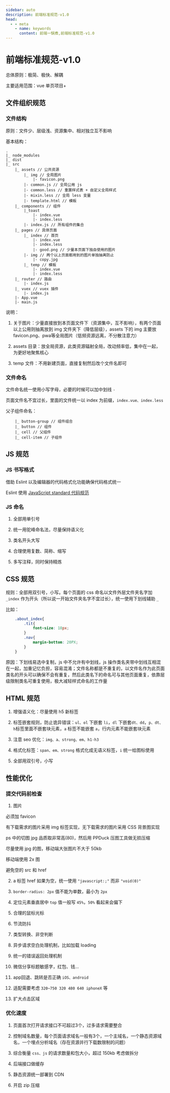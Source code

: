 ```yaml
---
sidebar: auto
description: 前端标准规范-v1.0
head:
  - - meta
    - name: keywords
      content: 前端一锅煮,前端标准规范-v1.0
---
```


# 前端标准规范-v1.0

总体原则：极简、极快、解耦

主要适用范围：vue 单页项目+

## 文件组织规范

### 文件结构

原则：文件少、层级浅、资源集中、相对独立互不影响

基本结构：
```
.
|_ node_modules
|_ dist
|_ src
    |_ assets // 公共资源
        |_ img // 全局图片
            |- favicon.png
        |- common.js // 全局公用 js
        |- common.less // 重置样式表 + 自定义全局样式
        |- mixin.less // 全局 less 变量
        |- template.html // 模板
    |_ components // 组件
        |_toast
            |- index.vue
            |- index.less
        |- index.js // 所有组件的集合
    |_ pages // 具体页面
        |_ index // 首页
            |- index.vue
            |- index.less
            |- good.png // 少量本页面下独自使用的图片
        |- img // 两个以上页面都用到的图片单独抽离防止
            |- copy.jpg
        |_ temp // 模板
            |- index.vue
            |- index.less
    |_ router // 路由
        |- index.js
    |_ vuex // vuex 插件
        |- index.js
    |- App.vue
    |- main.js
```

说明：

1. 关于图片：少量直接放到本页面文件下（资源集中，互不影响），有两个页面以上公用则抽离放到 img 文件夹下（降低层级），assets 下的 img 主要放 favicon.png、pwa等全局图片（低频资源远离，不分散注意力）

2. assets 目录：放全局资源，此类资源辐射全局，改动频率低，集中在一起，为更好地聚焦核心

3. temp 文件：不用新建页面，直接复制然后改个文件名即可

### 文件命名

文件命名统一使用小写字母，必要的时候可以加中划线 `-`

页面文件名不宜过长，里面的文件统一以 index 为前缀，`index.vue、index.less`

父子组件命名：
```
    |_ button-group // 组件组合
    |_ button // 组件
    |_ cell // 父组件
    |_ cell-item // 子组件
```

## JS 规范

### JS 书写格式

借助 Eslint 以及编辑器的代码格式化功能确保代码格式统一

Eslint 使用 [JavaScript standard 代码规范](https://github.com/standard/standard/blob/master/docs/RULES-zhcn.md)

### JS 命名

1. 全部用单引号

2. 统一用驼峰命名法，尽量保持语义化

3. 类名开头大写

4. 合理使用复数、简称、缩写

5. 多写注释，同时保持精炼

## CSS 规范

规则：全部用双引号，小写。每个页面的 css 命名以文件外层文件夹名字加 `_index` 作为开头（所以说一开始文件夹名字不宜过长），统一使用下划线辅助 `_`

比如：
```css
    .about_index{
        .tit{
            font-size: 18px;
        }
        .nav{
            margin-bottom: 20PX;
        }
    }
```

原因：下划线易选中复制，js 中不允许有中划线，js 操作类名夹带中划线互相混在一起，加重记忆负担，容易混淆；文件名称都是不重复的，以文件名作为此页面类名的开头可以确保不会有重复，然后此类名下的命名可与其他页面重复，依靠层级限制类名可重复使用，极大减轻样式命名的工作量

## HTML 规范

1. 增强语义化：尽量使用 h5 新标签

2. 标签嵌套规则，防止诡异错误：`ul、ol` 下嵌套 `li`，`dl` 下嵌套`dt、dd`，`p、dt、h`标签里面不嵌套块元素，`a` 标签不能嵌套 `a`，行内元素不能嵌套块元素

3. 注意 seo 优化：`img、a、strong、em、h1-h3`

4. 格式化标签：`span、em、strong` 格式化成无语义标签，`i` 统一给图标使用

5. 全部用双引号，小写

## 性能优化

### 提交代码前检查

1. 图片

必须加 favicon

有下载需求的图片采用 img 标签实现，无下载需求的图片采用 CSS 背景图实现

ps 中的切图 jpg 品质取非常高(80)，然后用 PPDuck 压图工具做无损压缩

尽量使用 jpg 的图，移动端大张图片不大于 50kb

移动端使用 2x 图

避免空的 src 和 href

2. a 标签 href 如果为空，统一使用 `"javascript:;"` 而非 `"void(0)"`

3. `border-radius: 2px` 值不能为单数，最小为 `2px`

4. 定位元素垂直居中 `top` 值一般写 `45%`，`50%` 看起来会偏下

5. 合理的鼠标光标

6. 节流防抖

7. 类型转换、非空判断

8. 异步请求空白处理机制，比如加载 loading

9. 统一的错误返回处理机制

10. 微信分享标题敏感字，红包、钱...

11. app回退、跳转是否正确 `iOS、android`

12. 适配需要考虑 `320~750 320 480 640 iphoneX` 等

13. 扩大点击区域

### 优化速度

1. 页面首次打开请求接口不可超过3个，过多请求需要整合

2. 控制域名数量，每个页面请求域名一般有3个，一个主域名，一个静态资源域名，一个埋点分析域名（存在资源并行下载数限制的问题）

3. 综合衡量 `css、js` 的请求数量和包大小，超过 150kb 考虑做拆分

4. 后端接口做缓存

5. 静态资源统一部署到 CDN

6. 开启 zip 压缩








